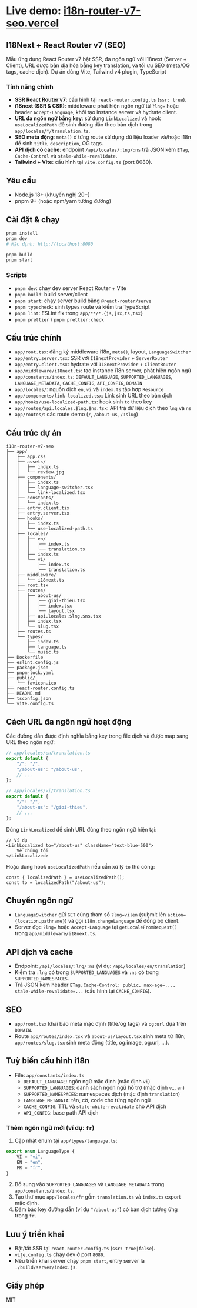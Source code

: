 # Live demo: [i18n-router-v7-seo.vercel](https://i18n-router-v7-seo.vercel.app/)

## I18Next + React Router v7 (SEO)

Mẫu ứng dụng React Router v7 bật SSR, đa ngôn ngữ với i18next (Server + Client), URL được bản địa hóa bằng key translation, và tối ưu SEO (meta/OG tags, cache dịch). Dự án dùng Vite, Tailwind v4 plugin, TypeScript

### Tính năng chính

- **SSR React Router v7**: cấu hình tại `react-router.config.ts` (`ssr: true`).
- **i18next (SSR & CSR)**: middleware phát hiện ngôn ngữ từ `?lng=` hoặc header `Accept-Language`, khởi tạo instance server và hydrate client.
- **URL đa ngôn ngữ bằng key**: sử dụng `LinkLocalized` và hook `useLocalizedPath` để sinh đường dẫn theo bản dịch trong `app/locales/*/translation.ts`.
- **SEO meta động**: `meta()` ở từng route sử dụng dữ liệu loader và/hoặc i18n để sinh `title`, `description`, OG tags.
- **API dịch có cache**: endpoint `/api/locales/:lng/:ns` trả JSON kèm `ETag`, `Cache-Control` và `stale-while-revalidate`.
- **Tailwind + Vite**: cấu hình tại `vite.config.ts` (port 8080).

## Yêu cầu

- Node.js 18+ (khuyến nghị 20+)
- pnpm 9+ (hoặc npm/yarn tương đương)

## Cài đặt & chạy

```bash
pnpm install
pnpm dev
# Mặc định: http://localhost:8080

pnpm build
pnpm start
```

### Scripts

- `pnpm dev`: chạy dev server React Router + Vite
- `pnpm build`: build server/client
- `pnpm start`: chạy server build bằng `@react-router/serve`
- `pnpm typecheck`: sinh types route và kiểm tra TypeScript
- `pnpm lint`: ESLint fix trong `app/**/*.{js,jsx,ts,tsx}`
- `pnpm prettier` / `pnpm prettier:check`

## Cấu trúc chính

- `app/root.tsx`: đăng ký middleware i18n, `meta()`, layout, `LanguageSwitcher`
- `app/entry.server.tsx`: SSR với `I18nextProvider` + `ServerRouter`
- `app/entry.client.tsx`: hydrate với `I18nextProvider` + `ClientRouter`
- `app/middleware/i18next.ts`: tạo instance i18n server, phát hiện ngôn ngữ
- `app/constants/index.ts`: `DEFAULT_LANGUAGE`, `SUPPORTED_LANGUAGES`, `LANGUAGE_METADATA`, `CACHE_CONFIG`, `API_CONFIG`, `DOMAIN`
- `app/locales/`: nguồn dịch `en`, `vi` và `index.ts` tập hợp `Resource`
- `app/components/link-localized.tsx`: Link sinh URL theo bản dịch
- `app/hooks/use-localized-path.ts`: hook sinh `to` theo key
- `app/routes/api.locales.$lng.$ns.tsx`: API trả dữ liệu dịch theo `lng` và `ns`
- `app/routes/`: các route demo (`/`, `/about-us`, `/:slug`)

## Cấu trúc dự án

```text
i18n-router-v7-seo
├── app/
│   ├── app.css
│   ├── assets/
│   │   ├── index.ts
│   │   └── review.jpg
│   ├── components/
│   │   ├── index.ts
│   │   ├── language-switcher.tsx
│   │   └── link-localized.tsx
│   ├── constants/
│   │   └── index.ts
│   ├── entry.client.tsx
│   ├── entry.server.tsx
│   ├── hooks/
│   │   ├── index.ts
│   │   └── use-localized-path.ts
│   ├── locales/
│   │   ├── en/
│   │   │   ├── index.ts
│   │   │   └── translation.ts
│   │   ├── index.ts
│   │   └── vi/
│   │       ├── index.ts
│   │       └── translation.ts
│   ├── middleware/
│   │   └── i18next.ts
│   ├── root.tsx
│   ├── routes/
│   │   ├── about-us/
│   │   │   ├── gioi-thieu.tsx
│   │   │   ├── index.tsx
│   │   │   └── layout.tsx
│   │   ├── api.locales.$lng.$ns.tsx
│   │   ├── index.tsx
│   │   └── slug.tsx
│   ├── routes.ts
│   └── types/
│       ├── index.ts
│       ├── language.ts
│       └── music.ts
├── Dockerfile
├── eslint.config.js
├── package.json
├── pnpm-lock.yaml
├── public/
│   └── favicon.ico
├── react-router.config.ts
├── README.md
├── tsconfig.json
└── vite.config.ts
```

## Cách URL đa ngôn ngữ hoạt động

Các đường dẫn được định nghĩa bằng key trong file dịch và được map sang URL theo ngôn ngữ:

```ts
// app/locales/en/translation.ts
export default {
    "/": "/",
    "/about-us": "/about-us",
    // ...
};

// app/locales/vi/translation.ts
export default {
    "/": "/",
    "/about-us": "/gioi-thieu",
    // ...
};
```

Dùng `LinkLocalized` để sinh URL đúng theo ngôn ngữ hiện tại:

```tsx
// Ví dụ
<LinkLocalized to="/about-us" className="text-blue-500">
    Về chúng tôi
</LinkLocalized>
```

Hoặc dùng hook `useLocalizedPath` nếu cần xử lý `to` thủ công:

```tsx
const { localizedPath } = useLocalizedPath();
const to = localizedPath("/about-us");
```

## Chuyển ngôn ngữ

- `LanguageSwitcher` gửi `GET` cùng tham số `?lng=vi|en` (submit lên `action={location.pathname}`) và gọi `i18n.changeLanguage` để đồng bộ client.
- Server đọc `?lng=` hoặc `Accept-Language` tại `getLocaleFromRequest()` trong `app/middleware/i18next.ts`.

## API dịch và cache

- Endpoint: `/api/locales/:lng/:ns` (ví dụ: `/api/locales/en/translation`)
- Kiểm tra `:lng` có trong `SUPPORTED_LANGUAGES` và `:ns` có trong `SUPPORTED_NAMESPACES`.
- Trả JSON kèm header `ETag`, `Cache-Control: public, max-age=..., stale-while-revalidate=...` (cấu hình tại `CACHE_CONFIG`).

## SEO

- `app/root.tsx` khai báo meta mặc định (title/og tags) và `og:url` dựa trên `DOMAIN`.
- Route `app/routes/index.tsx` và `about-us/layout.tsx` sinh meta từ i18n; `app/routes/slug.tsx` sinh meta động (title, og:image, og:url, ...).

## Tuỳ biến cấu hình i18n

- File: `app/constants/index.ts`
    - `DEFAULT_LANGUAGE`: ngôn ngữ mặc định (mặc định `vi`)
    - `SUPPORTED_LANGUAGES`: danh sách ngôn ngữ hỗ trợ (mặc định `vi`, `en`)
    - `SUPPORTED_NAMESPACES`: namespaces dịch (mặc định `translation`)
    - `LANGUAGE_METADATA`: tên, cờ, code cho từng ngôn ngữ
    - `CACHE_CONFIG`: TTL và `stale-while-revalidate` cho API dịch
    - `API_CONFIG`: base path API dịch

### Thêm ngôn ngữ mới (ví dụ: `fr`)

1. Cập nhật enum tại `app/types/language.ts`:

```ts
export enum LanguageType {
    VI = "vi",
    EN = "en",
    FR = "fr",
}
```

2. Bổ sung vào `SUPPORTED_LANGUAGES` và `LANGUAGE_METADATA` trong `app/constants/index.ts`.
3. Tạo thư mục `app/locales/fr` gồm `translation.ts` và `index.ts` export mặc định.
4. Đảm bảo key đường dẫn (ví dụ `"/about-us"`) có bản dịch tương ứng trong `fr`.

## Lưu ý triển khai

- Bật/tắt SSR tại `react-router.config.ts` (`ssr: true|false`).
- `vite.config.ts` chạy dev ở port `8080`.
- Nếu triển khai server chạy `pnpm start`, entry server là `./build/server/index.js`.

## Giấy phép

MIT

